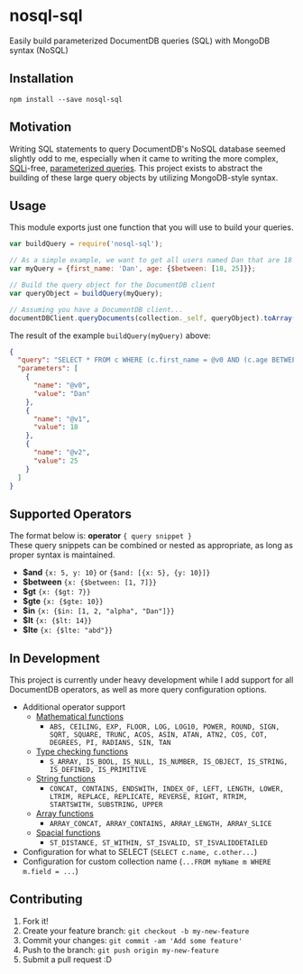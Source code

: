 # nosql-sql

Easily build parameterized DocumentDB queries (SQL) with MongoDB syntax (NoSQL)

## Installation

    npm install --save nosql-sql
    
## Motivation

Writing SQL statements to query DocumentDB's NoSQL database seemed slightly odd to me, especially when it came to writing the more complex, [SQLi](https://en.wikipedia.org/wiki/SQL_injection)-free, [parameterized queries](https://azure.microsoft.com/en-us/documentation/articles/documentdb-sql-query/#parameterized-sql-queries). This project exists to abstract the building of these large query objects by utilizing MongoDB-style syntax. 

## Usage

This module exports just one function that you will use to build your queries.

```javascript
var buildQuery = require('nosql-sql');

// As a simple example, we want to get all users named Dan that are 18 - 25 years old
var myQuery = {first_name: 'Dan', age: {$between: [18, 25]}};

// Build the query object for the DocumentDB client
var queryObject = buildQuery(myQuery);

// Assuming you have a DocumentDB client...
documentDBClient.queryDocuments(collection._self, queryObject).toArray()...
```

The result of the example `buildQuery(myQuery)` above:
```json
{
  "query": "SELECT * FROM c WHERE (c.first_name = @v0 AND (c.age BETWEEN @v1 AND @v2))",
  "parameters": [
    {
      "name": "@v0",
      "value": "Dan"
    },
    {
      "name": "@v1",
      "value": 18
    },
    {
      "name": "@v2",
      "value": 25
    }
  ]
}
```

## Supported Operators

The format below is: **operator** `{ query snippet }`  
These query snippets can be combined or nested as appropriate, as long as proper syntax is maintained.

* **$and** `{x: 5, y: 10}` or `{$and: [{x: 5}, {y: 10}]}`
* **$between** `{x: {$between: [1, 7]}}`
* **$gt** `{x: {$gt: 7}}`
* **$gte** `{x: {$gte: 10}}`
* **$in** `{x: {$in: [1, 2, "alpha", "Dan"]}}`
* **$lt** `{x: {$lt: 14}}`
* **$lte** `{x: {$lte: "abd"}}`

## In Development

This project is currently under heavy development while I add support for all DocumentDB operators, as well as more query configuration options.

* Additional operator support
    * [Mathematical functions](https://msdn.microsoft.com/library/azure/dn782250.aspx#bk_mathematical_functions)
        * `ABS, CEILING, EXP, FLOOR, LOG, LOG10, POWER, ROUND, SIGN, SQRT, SQUARE, TRUNC, ACOS, ASIN, ATAN, ATN2, COS, COT, DEGREES, PI, RADIANS, SIN, TAN`
    * [Type checking functions](https://msdn.microsoft.com/library/azure/dn782250.aspx#bk_type_checking_functions)
        * `S_ARRAY, IS_BOOL, IS_NULL, IS_NUMBER, IS_OBJECT, IS_STRING, IS_DEFINED, IS_PRIMITIVE`
    * [String functions](https://msdn.microsoft.com/library/azure/dn782250.aspx#bk_string_functions)
        * `CONCAT, CONTAINS, ENDSWITH, INDEX_OF, LEFT, LENGTH, LOWER, LTRIM, REPLACE, REPLICATE, REVERSE, RIGHT, RTRIM, STARTSWITH, SUBSTRING, UPPER`
    * [Array functions](https://msdn.microsoft.com/library/azure/dn782250.aspx#bk_array_functions)
        * `ARRAY_CONCAT, ARRAY_CONTAINS, ARRAY_LENGTH, ARRAY_SLICE`
    * [Spacial functions](https://msdn.microsoft.com/library/azure/dn782250.aspx#bk_spatial_functions)
        * `ST_DISTANCE, ST_WITHIN, ST_ISVALID, ST_ISVALIDDETAILED`
* Configuration for what to SELECT (`SELECT c.name, c.other...`)
* Configuration for custom collection name (`...FROM myName m WHERE m.field = ...`)

## Contributing

1. Fork it!
2. Create your feature branch: `git checkout -b my-new-feature`
3. Commit your changes: `git commit -am 'Add some feature'`
4. Push to the branch: `git push origin my-new-feature`
5. Submit a pull request :D

<!--## History

* 0.1.0 - 2016.09.xx - Initial release-->
